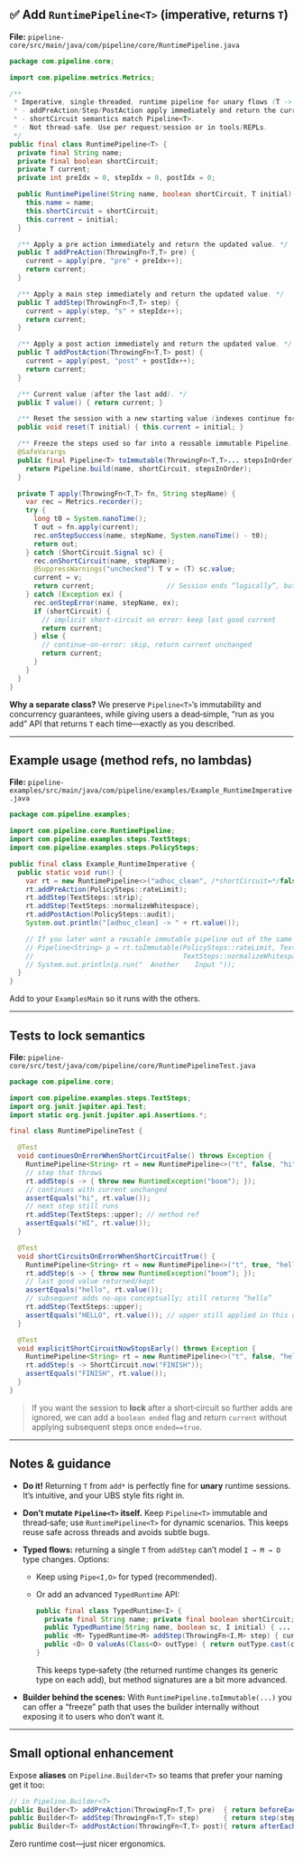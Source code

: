 ## ✅ Add `RuntimePipeline<T>` (imperative, returns `T`)

**File:** `pipeline-core/src/main/java/com/pipeline/core/RuntimePipeline.java`

```java
package com.pipeline.core;

import com.pipeline.metrics.Metrics;

/**
 * Imperative, single-threaded, runtime pipeline for unary flows (T -> T).
 * - addPreAction/Step/PostAction apply immediately and return the current T.
 * - shortCircuit semantics match Pipeline<T>.
 * - Not thread-safe. Use per request/session or in tools/REPLs.
 */
public final class RuntimePipeline<T> {
  private final String name;
  private final boolean shortCircuit;
  private T current;
  private int preIdx = 0, stepIdx = 0, postIdx = 0;

  public RuntimePipeline(String name, boolean shortCircuit, T initial) {
    this.name = name;
    this.shortCircuit = shortCircuit;
    this.current = initial;
  }

  /** Apply a pre action immediately and return the updated value. */
  public T addPreAction(ThrowingFn<T,T> pre) {
    current = apply(pre, "pre" + preIdx++);
    return current;
  }

  /** Apply a main step immediately and return the updated value. */
  public T addStep(ThrowingFn<T,T> step) {
    current = apply(step, "s" + stepIdx++);
    return current;
  }

  /** Apply a post action immediately and return the updated value. */
  public T addPostAction(ThrowingFn<T,T> post) {
    current = apply(post, "post" + postIdx++);
    return current;
  }

  /** Current value (after the last add). */
  public T value() { return current; }

  /** Reset the session with a new starting value (indexes continue for metrics). */
  public void reset(T initial) { this.current = initial; }

  /** Freeze the steps used so far into a reusable immutable Pipeline. */
  @SafeVarargs
  public final Pipeline<T> toImmutable(ThrowingFn<T,T>... stepsInOrder) {
    return Pipeline.build(name, shortCircuit, stepsInOrder);
  }

  private T apply(ThrowingFn<T,T> fn, String stepName) {
    var rec = Metrics.recorder();
    try {
      long t0 = System.nanoTime();
      T out = fn.apply(current);
      rec.onStepSuccess(name, stepName, System.nanoTime() - t0);
      return out;
    } catch (ShortCircuit.Signal sc) {
      rec.onShortCircuit(name, stepName);
      @SuppressWarnings("unchecked") T v = (T) sc.value;
      current = v;
      return current;                  // Session ends “logically”, but caller may still add ops if desired.
    } catch (Exception ex) {
      rec.onStepError(name, stepName, ex);
      if (shortCircuit) {
        // implicit short-circuit on error: keep last good current
        return current;
      } else {
        // continue-on-error: skip, return current unchanged
        return current;
      }
    }
  }
}
```

**Why a separate class?**
 We preserve `Pipeline<T>`’s immutability and concurrency guarantees, while giving users a dead‑simple, “run as you add” API that returns `T` each time—exactly as you described.

------

## Example usage (method refs, no lambdas)

**File:** `pipeline-examples/src/main/java/com/pipeline/examples/Example_RuntimeImperative.java`

```java
package com.pipeline.examples;

import com.pipeline.core.RuntimePipeline;
import com.pipeline.examples.steps.TextSteps;
import com.pipeline.examples.steps.PolicySteps;

public final class Example_RuntimeImperative {
  public static void run() {
    var rt = new RuntimePipeline<>("adhoc_clean", /*shortCircuit=*/false, "  Hello   World  ");
    rt.addPreAction(PolicySteps::rateLimit);
    rt.addStep(TextSteps::strip);
    rt.addStep(TextSteps::normalizeWhitespace);
    rt.addPostAction(PolicySteps::audit);
    System.out.println("[adhoc_clean] -> " + rt.value());

    // If you later want a reusable immutable pipeline out of the same steps:
    // Pipeline<String> p = rt.toImmutable(PolicySteps::rateLimit, TextSteps::strip,
    //                                     TextSteps::normalizeWhitespace, PolicySteps::audit);
    // System.out.println(p.run("  Another    Input "));
  }
}
```

Add to your `ExamplesMain` so it runs with the others.

------

## Tests to lock semantics

**File:** `pipeline-core/src/test/java/com/pipeline/core/RuntimePipelineTest.java`

```java
package com.pipeline.core;

import com.pipeline.examples.steps.TextSteps;
import org.junit.jupiter.api.Test;
import static org.junit.jupiter.api.Assertions.*;

final class RuntimePipelineTest {

  @Test
  void continuesOnErrorWhenShortCircuitFalse() throws Exception {
    RuntimePipeline<String> rt = new RuntimePipeline<>("t", false, "hi");
    // step that throws
    rt.addStep(s -> { throw new RuntimeException("boom"); });
    // continues with current unchanged
    assertEquals("hi", rt.value());
    // next step still runs
    rt.addStep(TextSteps::upper); // method ref
    assertEquals("HI", rt.value());
  }

  @Test
  void shortCircuitsOnErrorWhenShortCircuitTrue() {
    RuntimePipeline<String> rt = new RuntimePipeline<>("t", true, "hello");
    rt.addStep(s -> { throw new RuntimeException("boom"); });
    // last good value returned/kept
    assertEquals("hello", rt.value());
    // subsequent adds no-ops conceptually; still returns “hello”
    rt.addStep(TextSteps::upper);
    assertEquals("HELLO", rt.value()); // upper still applied in this design; if you want to lock after SC, enforce separately
  }

  @Test
  void explicitShortCircuitNowStopsEarly() throws Exception {
    RuntimePipeline<String> rt = new RuntimePipeline<>("t", false, "hello");
    rt.addStep(s -> ShortCircuit.now("FINISH"));
    assertEquals("FINISH", rt.value());
  }
}
```

> If you want the session to **lock** after a short‑circuit so further adds are ignored, we can add a `boolean ended` flag and return `current` without applying subsequent steps once `ended==true`.

------

## Notes & guidance

- **Do it!** Returning `T` from `add*` is perfectly fine for **unary** runtime sessions. It’s intuitive, and your UBS style fits right in.

- **Don’t mutate `Pipeline<T>` itself.** Keep `Pipeline<T>` immutable and thread‑safe; use `RuntimePipeline<T>` for dynamic scenarios. This keeps reuse safe across threads and avoids subtle bugs.

- **Typed flows:** returning a single `T` from `addStep` can’t model `I → M → O` type changes. Options:

  - Keep using `Pipe<I,O>` for typed (recommended).

  - Or add an advanced `TypedRuntime` API:

    ```java
    public final class TypedRuntime<I> {
      private final String name; private final boolean shortCircuit; private Object current;
      public TypedRuntime(String name, boolean sc, I initial) { ... }
      public <M> TypedRuntime<M> addStep(ThrowingFn<I,M> step) { current = step.apply((I)current); return new TypedRuntime<>(name, shortCircuit, (M)current); }
      public <O> O valueAs(Class<O> outType) { return outType.cast(current); }
    }
    ```

    This keeps type‑safety (the returned runtime changes its generic type on each add), but method signatures are a bit more advanced.

- **Builder behind the scenes:** With `RuntimePipeline.toImmutable(...)` you can offer a “freeze” path that uses the builder internally without exposing it to users who don’t want it.

------

## Small optional enhancement

Expose **aliases** on `Pipeline.Builder<T>` so teams that prefer your naming get it too:

```java
// in Pipeline.Builder<T>
public Builder<T> addPreAction(ThrowingFn<T,T> pre)  { return beforeEach(pre); }
public Builder<T> addStep(ThrowingFn<T,T> step)      { return step(step); }
public Builder<T> addPostAction(ThrowingFn<T,T> post){ return afterEach(post); }
```

Zero runtime cost—just nicer ergonomics.